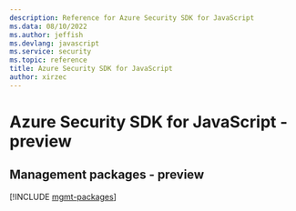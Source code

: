 ```yaml
---
description: Reference for Azure Security SDK for JavaScript
ms.data: 08/10/2022
ms.author: jeffish
ms.devlang: javascript
ms.service: security
ms.topic: reference
title: Azure Security SDK for JavaScript
author: xirzec
---
```

# Azure Security SDK for JavaScript - preview

## Management packages - preview
[!INCLUDE [mgmt-packages](security-mgmt-index.md)]